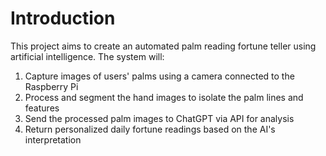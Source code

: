 # Introduction

This project aims to create an automated palm reading fortune teller using artificial intelligence. The system will:

1. Capture images of users' palms using a camera connected to the Raspberry Pi
2. Process and segment the hand images to isolate the palm lines and features
3. Send the processed palm images to ChatGPT via API for analysis
4. Return personalized daily fortune readings based on the AI's interpretation